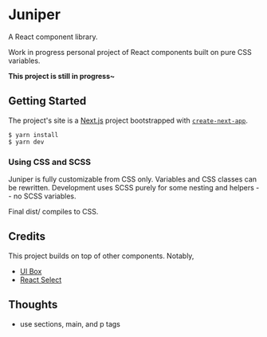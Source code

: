 # Juniper

A React component library.

Work in progress personal project of React components built on pure CSS variables.

**This project is still in progress~**

## Getting Started

The project's site is a [Next.js](https://nextjs.org/) project bootstrapped with [`create-next-app`](https://github.com/vercel/next.js/tree/canary/packages/create-next-app).

```
$ yarn install
$ yarn dev
```

### Using CSS and SCSS

Juniper is fully customizable from CSS only. Variables and CSS classes can be rewritten. Development uses SCSS purely for some nesting and helpers -- no SCSS variables.

Final dist/ compiles to CSS.

## Credits

This project builds on top of other components. Notably,

- [UI Box](https://github.com/segmentio/ui-box)
- [React Select](https://react-select.com/)

## Thoughts

- use sections, main, and p tags
